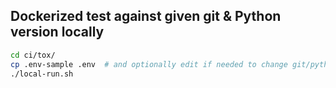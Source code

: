 ## Dockerized test against given git & Python version locally

```bash
cd ci/tox/
cp .env-sample .env  # and optionally edit if needed to change git/python version
./local-run.sh
```
